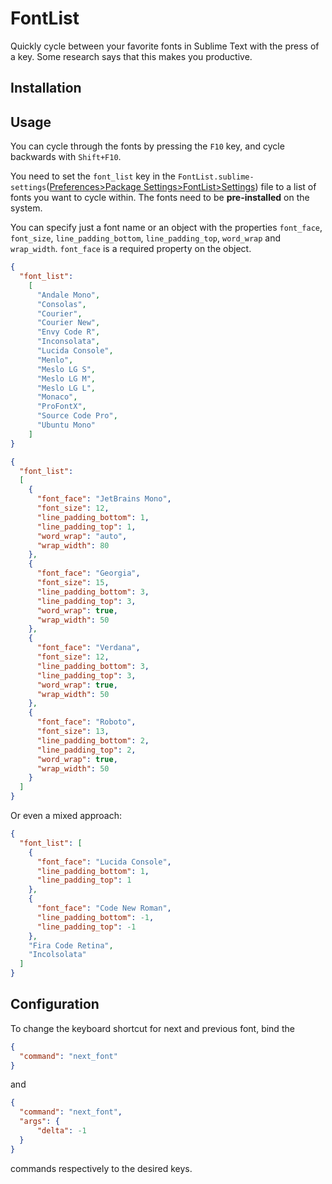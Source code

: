 FontList
==========

Quickly cycle between your favorite fonts in Sublime Text with the press of a key. Some research says that this makes you productive.

Installation
------------


Usage
-----

You can cycle through the fonts by pressing the `F10` key, and cycle backwards with `Shift+F10`.

You need to set the `font_list` key in the `FontList.sublime-settings`(<u>Preferences>Package Settings>FontList>Settings</u>) file to a list of fonts you want to cycle within. The fonts need to be **pre-installed** on the system.

You can specify just a font name or an object with the properties `font_face`, `font_size`, `line_padding_bottom`, `line_padding_top`, `word_wrap` and `wrap_width`. `font_face` is a required property on the object.

```JSON
{
  "font_list":
    [
      "Andale Mono",
      "Consolas",
      "Courier",
      "Courier New",
      "Envy Code R",
      "Inconsolata",
      "Lucida Console",
      "Menlo",
      "Meslo LG S",
      "Meslo LG M",
      "Meslo LG L",
      "Monaco",
      "ProFontX",
      "Source Code Pro",
      "Ubuntu Mono"
    ]
}
```

```JSON
{
  "font_list":
  [
    {
      "font_face": "JetBrains Mono",
      "font_size": 12,
      "line_padding_bottom": 1,
      "line_padding_top": 1,
      "word_wrap": "auto",
      "wrap_width": 80
    },
    {
      "font_face": "Georgia",
      "font_size": 15,
      "line_padding_bottom": 3,
      "line_padding_top": 3,
      "word_wrap": true,
      "wrap_width": 50
    },
    {
      "font_face": "Verdana",
      "font_size": 12,
      "line_padding_bottom": 3,
      "line_padding_top": 3,
      "word_wrap": true,
      "wrap_width": 50
    },
    {
      "font_face": "Roboto",
      "font_size": 13,
      "line_padding_bottom": 2,
      "line_padding_top": 2,
      "word_wrap": true,
      "wrap_width": 50
    }
  ]
}
```

Or even a mixed approach:

```JSON
{
  "font_list": [
    {
      "font_face": "Lucida Console",
      "line_padding_bottom": 1,
      "line_padding_top": 1
    },
    {
      "font_face": "Code New Roman",
      "line_padding_bottom": -1,
      "line_padding_top": -1
    },
    "Fira Code Retina",
    "Incolsolata"
  ]
}

```

Configuration
-------------

To change the keyboard shortcut for next and previous font, bind the
```json
{
  "command": "next_font"
}
```
and
```json
{
  "command": "next_font",
  "args": {
      "delta": -1
  }
}
```
commands respectively to the desired keys.

